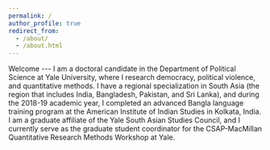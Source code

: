 ```yaml
---
permalink: /
author_profile: true
redirect_from: 
  - /about/
  - /about.html
---
```


Welcome --- I am a doctoral candidate in the Department of Political Science at Yale University, where I research democracy, political violence, and quantitative methods. I have a regional specialization in South Asia (the region that includes India, Bangladesh, Pakistan, and Sri Lanka), and during the 2018-19 academic year, I completed an advanced Bangla language training program at the American Institute of Indian Studies in Kolkata, India. I am a graduate affiliate of the Yale South Asian Studies Council, and I currently serve as the graduate student coordinator for the CSAP-MacMillan Quantitative Research Methods Workshop at Yale.
